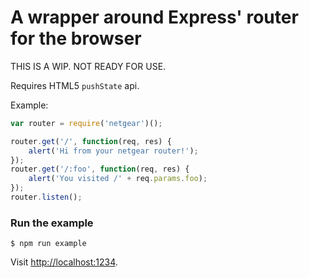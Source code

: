 # A wrapper around Express' router for the browser

THIS IS A WIP.  NOT READY FOR USE.

Requires HTML5 `pushState` api.

Example:

```javascript
var router = require('netgear')();

router.get('/', function(req, res) {
	alert('Hi from your netgear router!');
});
router.get('/:foo', function(req, res) {
	alert('You visited /' + req.params.foo);
});
router.listen();
```

### Run the example

```
$ npm run example
```

Visit [http://localhost:1234](http://localhost:1234).
